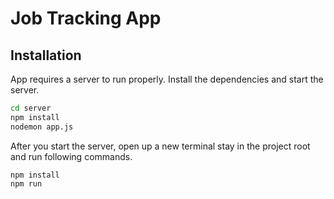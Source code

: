 # Job Tracking App

## Installation

App requires a server to run properly.
Install the dependencies and start the server.

```sh
cd server
npm install
nodemon app.js
```

After you start the server, open up a new terminal stay in the project root and run following commands.
```
npm install
npm run
```
